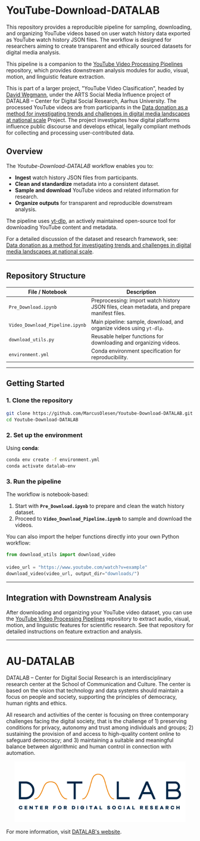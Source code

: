 # YouTube-Download-DATALAB

This repository provides a reproducible pipeline for sampling, downloading, and organizing YouTube videos based on user watch history data exported as YouTube watch history JSON files. The workflow is designed for researchers aiming to create transparent and ethically sourced datasets for digital media analysis.

This pipeline is a companion to the [YouTube Video Processing Pipelines](https://github.com/AU-DATALAB/YouTube-Video-Processing-Pipelines) repository, which provides downstream analysis modules for audio, visual, motion, and linguistic feature extraction.

This is part of a larger project, "YouTube Video Clasification", headed by [David Wegmann](https://orcid.org/0000-0002-7372-9850), under the ARTS Social Media Influence project of DATALAB – Center for Digital Social Research, Aarhus University. The processed YouTube videos are from participants in the [Data donation as a method for investigating trends and challenges in digital media landscapes at national scale](https://norden.diva-portal.org/smash/record.jsf?pid=diva2%3A1954799&dswid=9605) Project. The project investigates how digital platforms influence public discourse and develops ethical, legally compliant methods for collecting and processing user-contributed data.


## Overview

The *Youtube-Download-DATALAB* workflow enables you to:

- **Ingest** watch history JSON files from participants.
- **Clean and standardize** metadata into a consistent dataset.
- **Sample and download** YouTube videos and related information for research.
- **Organize outputs** for transparent and reproducible downstream analysis.

The pipeline uses [yt-dlp](https://github.com/yt-dlp/yt-dlp), an actively maintained open-source tool for downloading YouTube content and metadata.

For a detailed discussion of the dataset and research framework, see:  
[Data donation as a method for investigating trends and challenges in digital media landscapes at national scale](https://norden.diva-portal.org/smash/record.jsf?pid=diva2%3A1954799&dswid=737).

---

## Repository Structure

| File / Notebook                 | Description                                                                                 |
| ------------------------------- | ------------------------------------------------------------------------------------------- |
| `Pre_Download.ipynb`            | Preprocessing: import watch history JSON files, clean metadata, and prepare manifest files. |
| `Video_Download_Pipeline.ipynb` | Main pipeline: sample, download, and organize videos using `yt-dlp`.                        |
| `download_utils.py`             | Reusable helper functions for downloading and organizing videos.                            |
| `environment.yml`               | Conda environment specification for reproducibility.                                        |

---

## Getting Started

### 1. Clone the repository

```bash
git clone https://github.com/MarcusOlesen/Youtube-Download-DATALAB.git
cd Youtube-Download-DATALAB
```

### 2. Set up the environment

Using **conda**:

```bash
conda env create -f environment.yml
conda activate datalab-env
```

### 3. Run the pipeline

The workflow is notebook-based:

1. Start with **`Pre_Download.ipynb`** to prepare and clean the watch history dataset.
2. Proceed to **`Video_Download_Pipeline.ipynb`** to sample and download the videos.

You can also import the helper functions directly into your own Python workflow:

```python
from download_utils import download_video

video_url = "https://www.youtube.com/watch?v=example"
download_video(video_url, output_dir="downloads/")
```

---

## Integration with Downstream Analysis

After downloading and organizing your YouTube video dataset, you can use the [YouTube Video Processing Pipelines](https://github.com/AU-DATALAB/YouTube-Video-Processing-Pipelines) repository to extract audio, visual, motion, and linguistic features for scientific research. See that repository for detailed instructions on feature extraction and analysis.

---

# AU-DATALAB

DATALAB – Center for Digital Social Research is an interdisciplinary research center at the School of Communication and Culture. The center is based on the vision that technology and data systems should maintain a focus on people and society, supporting the principles of democracy, human rights and ethics.


All research and activities of the center is focusing on three contemporary challenges facing the digital society, that is the challenge of 1) preserving conditions for privacy, autonomy and trust among individuals and groups; 2) sustaining the provision of and access to high-quality content online to safeguard democracy; and 3) maintaining a suitable and meaningful balance between algorithmic and human control in connection with automation.

<p align="center">
  <img width="460" src="https://github.com/AU-DATALAB/AU-DATALAB/blob/main/images/Datalab_logo_blue_transparent.png">
</p>

For more information, visit [DATALAB's website](https://datalab.au.dk/).




